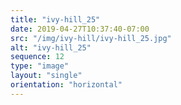 ```yaml
---
title: "ivy-hill_25"
date: 2019-04-27T10:37:40-07:00
src: "/img/ivy-hill/ivy-hill_25.jpg"
alt: "ivy-hill_25"
sequence: 12
type: "image"
layout: "single"
orientation: "horizontal"
---
```

